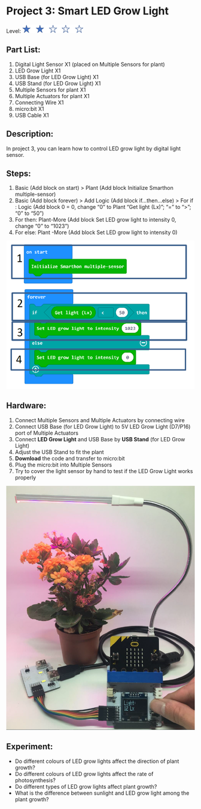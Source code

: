 # Project 3:  Smart LED Grow Light
Level: ![level](images/level2.png)

## Part List:

1. Digital Light Sensor X1 (placed on Multiple Sensors for plant)
2. LED Grow Light X1
3. USB Base (for LED Grow Light) X1
4. USB Stand (for LED Grow Light) X1
5. Multiple Sensors for plant X1
6. Multiple Actuators for plant X1
7. Connecting Wire X1
8. micro:bit X1
9. USB Cable X1

## Description:
In project 3, you can learn how to control LED grow light by digital light sensor.

## Steps:
1. Basic (Add block on start) > Plant (Add block Initialize Smarthon multiple-sensor)
2. Basic (Add block forever) > Add Logic (Add block if…then…else) > For if : Logic (Add block 0 = 0, change “0” to Plant “Get light (Lx)”; “=” to “>”; “0” to “50”)
3. For then: Plant-More (Add block Set LED grow light to intensity 0, change “0” to “1023”)
4. For else: Plant -More (Add block Set LED grow light to intensity 0)

![pic](images/P3_1.png)

## Hardware:

1. Connect Multiple Sensors and Multiple Actuators by connecting wire
2. Connect USB Base (for LED Grow Light) to 5V LED Grow Light (D7/P16) port of Multiple Actuators
3. Connect **LED Grow Light** and USB Base by **USB Stand** (for LED Grow Light)
4. Adjust the USB Stand to fit the plant
5. **Download** the code and transfer to micro:bit
6. Plug the micro:bit into Multiple Sensors
7. Try to cover the light sensor by hand to test if the LED Grow Light works properly

![small_pic](images/P3_2.png)

## Experiment:
* Do different colours of LED grow lights affect the direction of plant growth?
* Do different colours of LED grow lights affect the rate of photosynthesis?
* Do different types of LED grow lights affect plant growth?
* What is the difference between sunlight and LED grow light among the plant growth?
